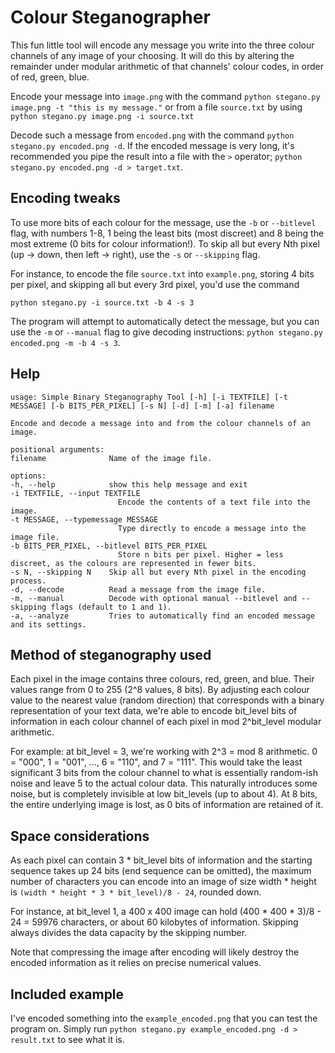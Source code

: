 # Colour Steganographer
This fun little tool will encode any message you write into the three
colour channels of any image of your choosing. It will do this by altering the
remainder under modular arithmetic of that channels' colour codes, in order of red, green, blue.

Encode your message into `image.png` with the command `python stegano.py image.png -t "this is my message."` or from a file `source.txt` by using `python stegano.py image.png -i source.txt`

Decode such a message from `encoded.png` with the command `python stegano.py encoded.png -d`. If the encoded message is very long, it's recommended you pipe the result into a file with the `>` operator; `python stegano.py encoded.png -d > target.txt`.

## Encoding tweaks
To use more bits of each colour for the message, use the `-b` or `--bitlevel` flag, with numbers 1-8, 1 being the least bits (most discreet) and 8 being the most extreme (0 bits for colour information!). To skip all but every Nth pixel (up -> down, then left -> right), use the `-s` or `--skipping` flag.

For instance, to encode the file `source.txt` into `example.png`, storing 4 bits per pixel, and skipping all but every 3rd pixel, you'd use the command

`python stegano.py -i source.txt -b 4 -s 3`

The program will attempt to automatically detect the message, but you can use the `-m` or `--manual` flag to give decoding instructions: `python stegano.py encoded.png -m -b 4 -s 3`.

## Help
    usage: Simple Binary Steganography Tool [-h] [-i TEXTFILE] [-t MESSAGE] [-b BITS_PER_PIXEL] [-s N] [-d] [-m] [-a] filename

    Encode and decode a message into and from the colour channels of an image.

    positional arguments:
    filename              Name of the image file.

    options:
    -h, --help            show this help message and exit
    -i TEXTFILE, --input TEXTFILE
                            Encode the contents of a text file into the image.
    -t MESSAGE, --typemessage MESSAGE
                            Type directly to encode a message into the image file.
    -b BITS_PER_PIXEL, --bitlevel BITS_PER_PIXEL
                            Store n bits per pixel. Higher = less discreet, as the colours are represented in fewer bits.
    -s N, --skipping N    Skip all but every Nth pixel in the encoding process.
    -d, --decode          Read a message from the image file.
    -m, --manual          Decode with optional manual --bitlevel and --skipping flags (default to 1 and 1).
    -a, --analyze         Tries to automatically find an encoded message and its settings.

## Method of steganography used
Each pixel in the image contains three colours, red, green, and blue. Their values range from 0 to 255 (2^8 values, 8 bits). By adjusting
each colour value to the nearest value (random direction) that corresponds with a binary representation of your text data, we're able to
encode bit_level bits of information in each colour channel of each pixel in mod 2^bit_level modular arithmetic.

For example: at bit_level = 3, we're working with 2^3 = mod 8 arithmetic. 0 = "000", 1 = "001", ..., 6 = "110", and 7 = "111". This would
take the least significant 3 bits from the colour channel to what is essentially random-ish noise and leave 5 to the actual colour data.
This naturally introduces some noise, but is completely invisible at low bit_levels (up to about 4). At 8 bits, the entire underlying image is lost, as
0 bits of information are retained of it.

## Space considerations
As each pixel can contain 3 * bit_level bits of information and the starting sequence takes up 24 bits (end sequence can be omitted), the maximum number of characters you can encode into an image of size width * height is `(width * height * 3 * bit_level)/8 - 24`, rounded down.

For instance, at bit_level 1, a 400 x 400 image can hold (400 * 400 * 3)/8 - 24 = 59976 characters, or about 60 kilobytes of information. Skipping always divides the data capacity by the skipping number.

Note that compressing the image after encoding will likely destroy the encoded information as it relies on precise numerical values.

## Included example
I've encoded something into the `example_encoded.png` that you can test the program on. Simply run `python stegano.py example_encoded.png -d > result.txt` to see what it is.